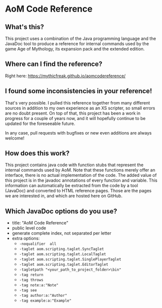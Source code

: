 AoM Code Reference
==================

What's this?
------------
This project uses a combination of the Java programming language and the JavaDoc tool to produce a reference for internal commands used by the game Age of Mythology, its expansion pack and the extended edition.

Where can I find the reference?
-------------------------------
Right here: https://mythicfreak.github.io/aomcodereference/

I found some inconsistencies in your reference!
-----------------------------------------------
That's very possible. I pulled this reference together from many different sources in addition to my own experience as an XS scripter, so small errors are no doubt present. On top of that, this project has been a work in progress for a couple of years now, and it will hopefully continue to be updated for the foreseeable future. 

In any case, pull requests with bugfixes or new even additions are always welcome!

How does this work?
-------------------
This project contains java code with function stubs that represent the internal commands used by AoM. Note that these functions merely offer an interface, there is no actual implementation of the code. The added value of this project is in the javadoc annotations of every function and variable. This information can automatically be extracted from the code by a tool (JavaDoc) and converted to HTML reference pages. Those are the pages we are interested in, and which are hosted here on GitHub.

Which JavaDoc options do you use?
---------------------------------
- title: "AoM Code Reference"
- public level code
- generate complete index, not separated per letter
- extra options:
  - `-noqualifier  all`
  - `-taglet aom.scripting.taglet.SyncTaglet`
  - `-taglet aom.scripting.taglet.LocalTaglet`
  - `-taglet aom.scripting.taglet.SinglePlayerTaglet`
  - `-taglet aom.scripting.taglet.EditorTaglet`
  - `-tagletpath "<your_path_to_project_folder>\bin"`
  - `-tag return` 
  - `-tag throws`
  - `-tag note:a:"Note" `
  - `-tag see`
  - `-tag author:a:"Author"`
  - `-tag example:a:"Example"`
